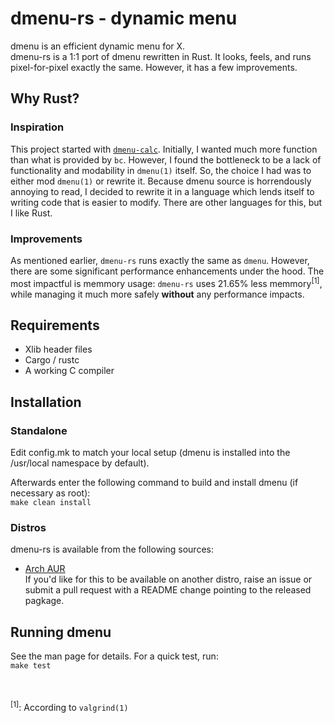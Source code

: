 # dmenu-rs - dynamic menu
dmenu is an efficient dynamic menu for X.  
dmenu-rs is a 1:1 port of dmenu rewritten in Rust. It looks, feels, and
runs pixel-for-pixel exactly the same. However, it has a few improvements.

## Why Rust?
### Inspiration
This project started with [`dmenu-calc`](https://github.com/sumnerevans/menu-calc).
Initially, I wanted much more function than what is provided by `bc`. However, I
found the bottleneck to be a lack of functionality and modability in `dmenu(1)`
itself. So, the choice I had was to either mod `dmenu(1)` or rewrite it. Because
dmenu source is horrendously annoying to read, I decided to rewrite it in a
language which lends itself to writing code that is easier to modify. There are
other languages for this, but I like Rust.
### Improvements
As mentioned earlier, `dmenu-rs` runs exactly the same as `dmenu`. However, there
are some significant performance enhancements under the hood. The most impactful
is memmory usage: `dmenu-rs` uses 21.65% less memmory<sup>[1]</sup>, while managing it much
more safely **without** any performance impacts.

## Requirements
- Xlib header files  
- Cargo / rustc  
- A working C compiler

## Installation
### Standalone
Edit config.mk to match your local setup (dmenu is installed into
the /usr/local namespace by default).

Afterwards enter the following command to build and install dmenu
(if necessary as root):  
```make clean install```
### Distros
dmenu-rs is available from the following sources:
- [Arch AUR](https://aur.archlinux.org/packages/dmenu-rs/)  
If you'd like for this to be available on another distro, raise an issue
or submit a pull request with a README change pointing to the released
pagkage.

## Running dmenu
See the man page for details. For a quick test, run:  
```make test```

<br/><br/>
<sup>[1]</sup>: According to `valgrind(1)`
